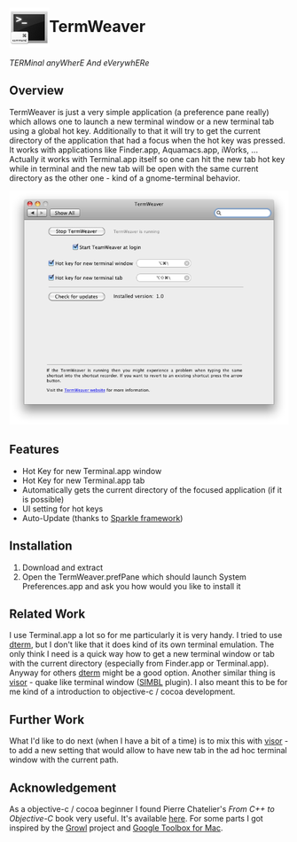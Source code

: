 <h1><img src="http://github.com/fikovnik/TermWeaver/raw/master/artwork/TermWeaverPreferencePane.png" width="72" height="72" valign="middle"/>TermWeaver</h1>

*TERMinal anyWherE And eVerywhERe*

Overview
--------

TermWeaver is just a very simple application (a preference pane
really) which allows one to launch a new terminal window or a new
terminal tab using a global hot key. Additionally to that it will try
to get the current directory of the application that had a focus when
the hot key was pressed. It works with applications like Finder.app,
Aquamacs.app, iWorks, ... Actually it works with Terminal.app itself
so one can hit the new tab hot key while in terminal and the new tab
will be open with the same current directory as the other one - kind
of a gnome-terminal behavior.

![TermWeaver preference pane screenshot version 1.0][1]

Features
--------

* Hot Key for new Terminal.app window
* Hot Key for new Terminal.app tab
* Automatically gets the current directory of the focused application (if it is possible)
* UI setting for hot keys
* Auto-Update (thanks to [Sparkle framework][10])

Installation
------------

 1. Download and extract 
 1. Open the TermWeaver.prefPane which should launch System Preferences.app and ask you how would you like to install it

Related Work
------------

I use Terminal.app a lot so for me particularly it is very handy. I
tried to use [dterm][2], but I don't like that it does kind of its own
terminal emulation. The only think I need is a quick way how to get a
new terminal window or tab with the current directory (especially from
Finder.app or Terminal.app). Anyway for others [dterm][3] might be a
good option. Another similar thing is [visor][4] - quake like terminal
window ([SIMBL][5] plugin). I also meant this to be for me kind of a
introduction to objective-c / cocoa development.

Further Work
------------

What I'd like to do next (when I have a bit of a time) is to mix this
with [visor][4] - to add a new setting that would allow to have new
tab in the ad hoc terminal window with the current path.

Acknowledgement
---------------

As a objective-c / cocoa beginner I found Pierre Chatelier's *From C++
to Objective-C* book very useful. It's available [here][7]. For some
parts I got inspired by the [Growl][8] project and [Google Toolbox for
Mac][9].


  [1]: http://github.com/fikovnik/TermWeaver/raw/master/wiki/images/sshot-prefpane-1.0.png
  [2]: http://www.decimus.net/dterm.php
  [3]: http://www.decimus.net/dterm.php
  [4]: http://github.com/darwin/visor
  [5]: http://www.culater.net/software/SIMBL/SIMBL.php
  [6]: http://github.com/darwin/visor
  [7]: http://www.chachatelier.fr/programmation/fichiers/cpp-objc-en.pdf
  [8]: http://growl.info/source.php
  [9]: http://code.google.com/p/google-toolbox-for-mac/
  [10]: http://sparkle.andymatuschak.org/